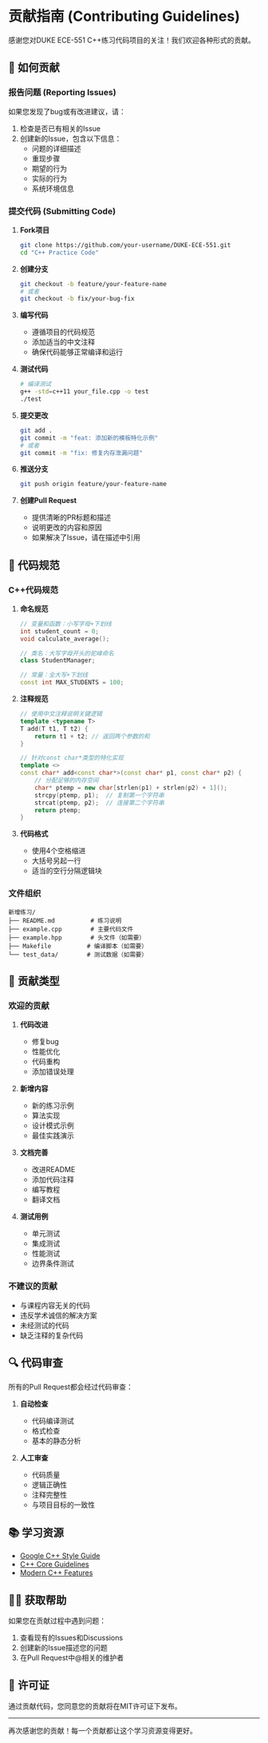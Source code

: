 # 贡献指南 (Contributing Guidelines)

感谢您对DUKE ECE-551 C++练习代码项目的关注！我们欢迎各种形式的贡献。

## 🤝 如何贡献

### 报告问题 (Reporting Issues)

如果您发现了bug或有改进建议，请：

1. 检查是否已有相关的Issue
2. 创建新的Issue，包含以下信息：
   - 问题的详细描述
   - 重现步骤
   - 期望的行为
   - 实际的行为
   - 系统环境信息

### 提交代码 (Submitting Code)

1. **Fork项目**
   ```bash
   git clone https://github.com/your-username/DUKE-ECE-551.git
   cd "C++ Practice Code"
   ```

2. **创建分支**
   ```bash
   git checkout -b feature/your-feature-name
   # 或者
   git checkout -b fix/your-bug-fix
   ```

3. **编写代码**
   - 遵循项目的代码规范
   - 添加适当的中文注释
   - 确保代码能够正常编译和运行

4. **测试代码**
   ```bash
   # 编译测试
   g++ -std=c++11 your_file.cpp -o test
   ./test
   ```

5. **提交更改**
   ```bash
   git add .
   git commit -m "feat: 添加新的模板特化示例"
   # 或者
   git commit -m "fix: 修复内存泄漏问题"
   ```

6. **推送分支**
   ```bash
   git push origin feature/your-feature-name
   ```

7. **创建Pull Request**
   - 提供清晰的PR标题和描述
   - 说明更改的内容和原因
   - 如果解决了Issue，请在描述中引用

## 📝 代码规范

### C++代码规范

1. **命名规范**
   ```cpp
   // 变量和函数：小写字母+下划线
   int student_count = 0;
   void calculate_average();
   
   // 类名：大写字母开头的驼峰命名
   class StudentManager;
   
   // 常量：全大写+下划线
   const int MAX_STUDENTS = 100;
   ```

2. **注释规范**
   ```cpp
   // 使用中文注释说明关键逻辑
   template <typename T>
   T add(T t1, T t2) {
       return t1 + t2; // 返回两个参数的和
   }
   
   // 针对const char*类型的特化实现
   template <>
   const char* add<const char*>(const char* p1, const char* p2) {
       // 分配足够的内存空间
       char* ptemp = new char[strlen(p1) + strlen(p2) + 1]();
       strcpy(ptemp, p1);  // 复制第一个字符串
       strcat(ptemp, p2);  // 连接第二个字符串
       return ptemp;
   }
   ```

3. **代码格式**
   - 使用4个空格缩进
   - 大括号另起一行
   - 适当的空行分隔逻辑块

### 文件组织

```
新增练习/
├── README.md          # 练习说明
├── example.cpp        # 主要代码文件
├── example.hpp        # 头文件（如需要）
├── Makefile          # 编译脚本（如需要）
└── test_data/        # 测试数据（如需要）
```

## 🎯 贡献类型

### 欢迎的贡献

1. **代码改进**
   - 修复bug
   - 性能优化
   - 代码重构
   - 添加错误处理

2. **新增内容**
   - 新的练习示例
   - 算法实现
   - 设计模式示例
   - 最佳实践演示

3. **文档完善**
   - 改进README
   - 添加代码注释
   - 编写教程
   - 翻译文档

4. **测试用例**
   - 单元测试
   - 集成测试
   - 性能测试
   - 边界条件测试

### 不建议的贡献

- 与课程内容无关的代码
- 违反学术诚信的解决方案
- 未经测试的代码
- 缺乏注释的复杂代码

## 🔍 代码审查

所有的Pull Request都会经过代码审查：

1. **自动检查**
   - 代码编译测试
   - 格式检查
   - 基本的静态分析

2. **人工审查**
   - 代码质量
   - 逻辑正确性
   - 注释完整性
   - 与项目目标的一致性

## 📚 学习资源

- [Google C++ Style Guide](https://google.github.io/styleguide/cppguide.html)
- [C++ Core Guidelines](https://isocpp.github.io/CppCoreGuidelines/CppCoreGuidelines)
- [Modern C++ Features](https://github.com/AnthonyCalandra/modern-cpp-features)

## 🙋‍♂️ 获取帮助

如果您在贡献过程中遇到问题：

1. 查看现有的Issues和Discussions
2. 创建新的Issue描述您的问题
3. 在Pull Request中@相关的维护者

## 📄 许可证

通过贡献代码，您同意您的贡献将在MIT许可证下发布。

---

再次感谢您的贡献！每一个贡献都让这个学习资源变得更好。